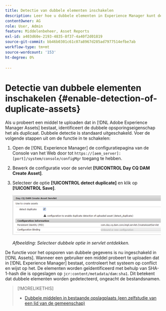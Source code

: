 ```yaml
---
title: Detectie van dubbele elementen inschakelen
description: Leer hoe u dubbele elementen in Experience Manager kunt detecteren.
contentOwner: AG
role: User, Admin
feature: Middelenbeheer, Asset Reports
exl-id: a403d60e-2193-4835-8f37-4a40f2d01819
source-git-commit: bb46b0301c61c07a8967d285ad7977514efbe7ab
workflow-type: tm+mt
source-wordcount: '153'
ht-degree: 0%

---
```


# Detectie van dubbele elementen inschakelen {#enable-detection-of-duplicate-assets}

Als u probeert een middel te uploaden dat in [!DNL Adobe Experience Manager Assets] bestaat, identificeert de dubbele opsporingseigenschap het als duplicaat. Dubbele detectie is standaard uitgeschakeld. Voer de volgende stappen uit om de functie in te schakelen:

1. Open de [!DNL Experience Manager] de configuratiepagina van de Console van het Web door tot `https://[aem_server]:[port]/system/console/configMgr` toegang te hebben.
1. Bewerk de configuratie voor de servlet **[!UICONTROL Day CQ DAM Create Asset]**.
1. Selecteer de optie **[!UICONTROL detect duplicate]** en klik op **[!UICONTROL Save]**.

   ![Selecteer de optie Duplicaat detecteren in de servlet](assets/chlimage_1-377.png)

   *Afbeelding: Selecteer dubbele optie in servlet ontdekken.*

De functie voor het opsporen van dubbele gegevens is nu ingeschakeld in [!DNL Assets]. Wanneer een gebruiker een middel probeert te uploaden dat in [!DNL Experience Manager] bestaat, controleert het systeem op conflict en wijst op het. De elementen worden geïdentificeerd met behulp van SHA-1-hash die is opgeslagen op `jcr:content/metadata/dam:sha1`. Dit betekent dat dubbele elementen worden gedetecteerd, ongeacht de bestandsnamen.

>[!MORELIKETHIS]
>
>* [Dubbele middelen in bestaande opslagplaats (een zelfstudie van een lid van de gemeenschap)](https://experience-aem.blogspot.com/2019/06/aem-65-find-duplicate-assets-binaries-in-existing-repository.html)

